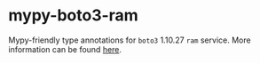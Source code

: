 # mypy-boto3-ram

Mypy-friendly type annotations for `boto3` 1.10.27 `ram` service.
More information can be found [here](https://github.com/vemel/mypy_boto3).
